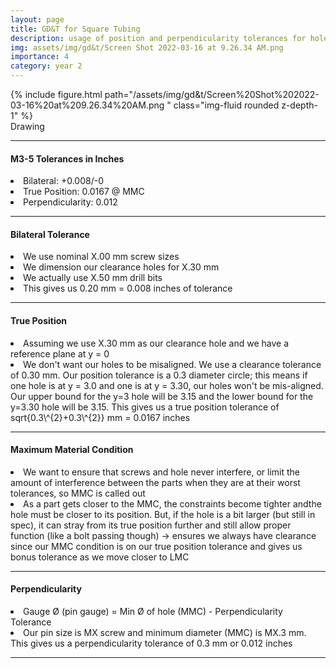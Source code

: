 ```yaml
---
layout: page
title: GD&T for Square Tubing
description: usage of position and perpendicularity tolerances for holes
img: assets/img/gd&t/Screen Shot 2022-03-16 at 9.26.34 AM.png
importance: 4
category: year 2
---
```


<div class="row">
    <div class="col align-self-center">
        {% include figure.html path="/assets/img/gd&t/Screen%20Shot%202022-03-16%20at%209.26.34%20AM.png " class="img-fluid rounded z-depth-1" %}
    </div>
</div>
<div class="caption">
    Drawing
</div>

<hr>

#### M3-5 Tolerances in Inches
<li>Bilateral: +0.008/-0</li>
<li>True Position: 0.0167 @ MMC</li>
<li>Perpendicularity: 0.012</li>

<hr>

#### Bilateral Tolerance
<li>We use nominal X.00 mm screw sizes</li>
<li>We dimension our clearance holes for X.30 mm</li>
<li>We actually use X.50 mm drill bits</li>
<li>This gives us 0.20 mm = 0.008 inches of tolerance</li>

<hr>

#### True Position
<li>Assuming we use X.30 mm as our clearance hole and we have a reference plane at y = 0</li>
<li>We don't want our holes to be misaligned. We use a clearance tolerance of 0.30 mm. Our position tolerance is a 0.3 diameter circle; this means if one hole is at y = 3.0 and one is at y = 3.30, our holes won't be mis-aligned. Our upper bound for the y=3 hole will be 3.15 and the lower bound for the y=3.30 hole will be 3.15. This gives us a true position tolerance of sqrt{0.3\^{2}+0.3\^{2}} mm = 0.0167 inches</li>

<hr>

#### Maximum Material Condition
<li>We want to ensure that screws and hole never interfere, or limit the amount of interference between the parts when they are at their worst tolerances, so MMC is called out</li>
<li>As a part gets closer to the MMC, the constraints become tighter andthe hole must be closer to its position. But, if the hole is a bit larger (but still in spec), it can stray from its true position further and still allow proper function (like a bolt passing though) → ensures we always have clearance since our MMC condition is on our true position tolerance and gives us bonus tolerance as we move closer to LMC</li>

<hr>

#### Perpendicularity
<li>Gauge Ø (pin gauge) = Min Ø of hole (MMC) - Perpendicularity Tolerance</li>
<li>Our pin size is MX screw and minimum diameter (MMC) is MX.3 mm. This gives us a perpendicularity tolerance of 0.3 mm or 0.012 inches</li>

<hr>